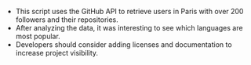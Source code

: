 - This script uses the GitHub API to retrieve users in Paris with over 200 followers and their repositories.
- After analyzing the data, it was interesting to see which languages are most popular.
- Developers should consider adding licenses and documentation to increase project visibility.

        